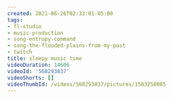 ```yaml
---
created: 2021-06-26T02:33:01-05:00
tags:
- fl-studio
- music-production
- song-entropy-command
- song-the-flooded-plains-from-my-past
- twitch
title: sleepy music time
videoDuration: 14606
videoId: '568293837'
videoShorts: []
videoThumbId: /videos/568293837/pictures/1583258085
---
```

